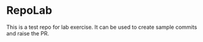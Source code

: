 # RepoLab
This is a test repo for lab exercise. It can be used to create sample commits and raise the PR.
